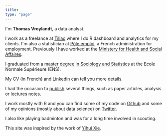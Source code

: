 ```yaml
---
title: 
type: "page"
---
```


I'm **Thomas Vroylandt**, a data analyst. 

I work as a freelance at [Tillac](https://www.tillac-data.com/) where I do R dashboard and analytics for my clients. I'm also a statistician at [Pôle emploi](http://www.pole-emploi.org/statistiques-analyses/), a French administration for employment. Previously I have worked at the [Ministery for Health and Social Affaires](https://drees.solidarites-sante.gouv.fr/etudes-et-statistiques/). 

I graduated from a [master degree in Sociology and Statistics](http://master-sciences-sociales.ens.fr/qess-presentation/) at the Ecole Normale Supérieure (ENS).

My [CV](pdf/cv_vroylandt.pdf) (in French) and [Linkedin](https://fr.linkedin.com/in/thomas-vroylandt-9a2334190) can tell you more details.

I had the occasion to [publish](publi/) several things, such as paper articles, analysis or lectures notes.

I work mostly with R and you can find some of my code on [Github](https://github.com/tvroylandt) and some of my opinions (mostly about data science) on [Twitter](https://twitter.com/tvroylandt).

I also like playing badminton and was for a long time involved in scouting.

This site was inspired by the work of [Yihui Xie](https://github.com/yihui/hugo-xmin).
